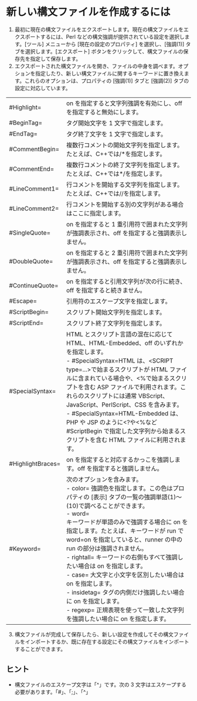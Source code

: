 # 新しい構文ファイルを作成するには

1. 最初に現在の構文ファイルをエクスポートします。現在の構文ファイルをエクスポートするには、Perl
などの構文強調が提供されている設定を選択します。\[ツール\] メニューから \[現在の設定のプロパティ\] を選択し、\[強調(1)\]
タブを選択します。\[エクスポート\] ボタンをクリックして、構文ファイルの保存先を指定して保存します。
2. エクスポートされた構文ファイルを開き、ファイルの中身を調べます。オプションを指定したり、新しい構文ファイルに関するキーワードに置き換えます。これらのオプションは、プロパティの
\[強調(1)\] タブと \[強調(2)\] タブの設定に対応しています。

|     |     |
| --- | --- |
| #Highlight= | on を指定すると文字列強調を有効にし、off を指定すると無効にします。 |
| #BeginTag= | タグ開始文字を 1 文字で指定します。 |
| #EndTag= | タグ終了文字を 1 文字で指定します。 |
| #CommentBegin= | 複数行コメントの開始文字列を指定します。たとえば、C++では/\*を指定します。 |
| #CommentEnd= | 複数行コメントの終了文字列を指定します。たとえば、C++では\*/を指定します。 |
| #LineComment1= | 行コメントを開始する文字列を指定します。たとえば、C++では//を指定します。 |
| #LineComment2= | 行コメントを開始する別の文字列がある場合はここに指定します。 |
| #SingleQuote= | on を指定すると 1 重引用符で囲まれた文字列が強調表示され、off を指定すると強調表示しません。 |
| #DoubleQuote= | on を指定すると 2 重引用符で囲まれた文字列が強調表示され、off を指定すると強調表示しません。 |
| #ContinueQuote= | on を指定すると引用文字列が次の行に続き、off を指定すると続きません。 |
| #Escape= | 引用符のエスケープ文字を指定します。 |
| #ScriptBegin= | スクリプト開始文字列を指定します。 |
| #ScriptEnd= | スクリプト終了文字列を指定します。 |
| #SpecialSyntax= | HTML とスクリプト言語の混在に応じて HTML、HTML-Embedded、off のいずれかを指定します。<br>- #SpecialSyntax=HTML は、<SCRIPT <br>   type=...>で始まるスクリプトが HTML ファイルに含まれている場合や、<%で始まるスクリプトを含む ASP ファイルで利用されます。これらのスクリプトには通常 VBScript、JavaScript、PerlScript、CSS を含みます。<br>- #SpecialSyntax=HTML-Embedded は、PHP や JSP のように<?や<%など #ScriptBegin で指定した文字列から始まるスクリプトを含む HTML ファイルに利用されます。 |
| #HighlightBraces= | on を指定すると対応するかっこを強調します。off を指定すると強調しません。 |
| #Keyword= | 次のオプションを含みます。<br>- color= 強調色を指定します。この色はプロパティの \[表示\] タブの一覧の強調単語(1)～(10)で調べることができます。<br>- word= <br>   キーワードが単語のみで強調する場合に on を指定します。たとえば、キーワードが run で word=on を指定していると、runner の中の run の部分は強調されません。<br>- rightall= キーワードの右側もすべて強調したい場合は on を指定します。<br>- case= 大文字と小文字を区別したい場合は on を指定します。<br>- insidetag= タグの内側だけ強調したい場合に on を指定します。<br>- regexp= 正規表現を使って一致した文字列を強調したい場合に on を指定します。 |

3. 構文ファイルが完成して保存したら、新しい設定を作成してその構文ファイルをインポートするか、既に存在する設定にその構文ファイルをインポートすることができます。

## ヒント

- 構文ファイルのエスケープ文字は「^」です。次の 3 文字はエスケープする必要があります。「#」、「;」、「^」

